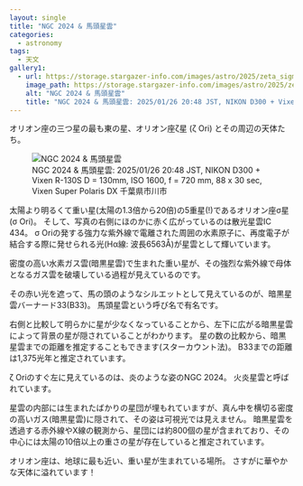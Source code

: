 ```yaml
---
layout: single
title: "NGC 2024 & 馬頭星雲"
categories:
  - astronomy
tags: 
  - 天文
gallery1:
  - url: https://storage.stargazer-info.com/images/astro/2025/zeta_sigma_orionis.jpeg
    image_path: https://storage.stargazer-info.com/images/astro/2025/zeta_sigma_orionis.jpeg
    alt: "NGC 2024 & 馬頭星雲"
    title: "NGC 2024 & 馬頭星雲: 2025/01/26 20:48 JST, NIKON D300 + Vixen R-130S D = 130mm, ISO 1600, f = 720 mm, 88 x 30 sec, Vixen Super Polaris DX 千葉県市川市"
---
```

オリオン座の三つ星の最も東の星、オリオン座ζ星 (ζ Ori) とその周辺の天体たち。

<figure>
    <img src="https://storage.stargazer-info.com/images/astro/2025/zeta_sigma_orionis.jpeg"
         alt="NGC 2024 & 馬頭星雲">
    <figcaption>NGC 2024 & 馬頭星雲: 2025/01/26 20:48 JST, NIKON D300 + Vixen R-130S D = 130mm, ISO 1600, f = 720 mm, 88 x 30 sec, Vixen Super Polaris DX 千葉県市川市</figcaption>
</figure>

太陽より明るくて重い星(太陽の1.3倍から20倍)の5重星(!)であるオリオン座σ星 (σ Ori)。
そして、写真の右側にほのかに赤く広がっているのは散光星雲IC 434。
σ Oriの発する強力な紫外線で電離された周囲の水素原子に、再度電子が結合する際に発せられる光(Hα線: 波長6563Å)が星雲として輝いています。

密度の高い水素ガス雲(暗黒星雲)で生まれた重い星が、その強烈な紫外線で母体となるガス雲を破壊している過程が見えているのです。

その赤い光を遮って、馬の頭のようなシルエットとして見えているのが、暗黒星雲バーナード33(B33)。
馬頭星雲という呼び名で有名です。

右側と比較して明らかに星が少なくなっていることから、左下に広がる暗黒星雲によって背景の星が隠されていることがわかります。
星の数の比較から、暗黒星雲までの距離を推定することもできます(スターカウント法)。
B33までの距離は1,375光年と推定されています。

ζ Oriのすぐ左に見えているのは、炎のような姿のNGC 2024。
火炎星雲と呼ばれています。

星雲の内部には生まれたばかりの星団が埋もれていますが、真ん中を横切る密度の高いガス(暗黒星雲)に隠されて、その姿は可視光では見えません。
暗黒星雲を透過する赤外線やX線の観測から、星団には約800個の星が含まれており、その中心には太陽の10倍以上の重さの星が存在していると推定されています。

オリオン座は、地球に最も近い、重い星が生まれている場所。
さすがに華やかな天体に溢れています！
